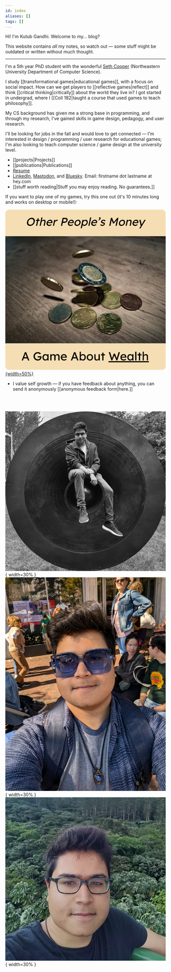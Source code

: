 ```yaml
---
id: index
aliases: []
tags: []
---
```


Hi! I'm Kutub Gandhi. Welcome to my... blog?

This website contains *all* my notes, so watch out — some stuff might be outdated or written without much thought.

--------------

I'm a 5th year PhD student with the wonderful [Seth Cooper](http://www.khoury.neu.edu/home/scooper/) (Northeastern University Department of Computer Science).

I study [[transformational games|educational games]], with a focus on social impact. How can we get players to [[reflective games|reflect]] and think [[critical thinking|critically]] about the world they live in? I got started in undergrad, where I [[Coll 182|taught a course that used games to teach philosophy]]. 

My CS background has given me a strong base in programming, and through my research, I've gained skills in game design, pedagogy, and user research.

I'll be looking for jobs in the fall and would love to get connected — I'm interested in design / programming / user research for educational games; I'm also looking to teach computer science / game design at the university level.

 - [[projects|Projects]]
 - [[publications|Publications]]
 - [Resume](https://docs.google.com/document/d/1p-3EzrkZ1h9hOv5_uLfmwVsiPV7F0rS18Dh8UBUt2VQ/edit?usp=sharing)
 - [LinkedIn](www.linkedin.com/in/kutub-gandhi-83439514b), [Mastodon](https://hci.social/@kksgandhi), and [Bluesky](https://bsky.app/profile/kksgandhi.bsky.social). Email: firstname dot lastname at hey.com
 - [[stuff worth reading|Stuff you may enjoy reading. No guarantees.]]

If you want to play one of my games, try this one out (it's 10 minutes long and works on desktop or mobile!):

[![Other People's Money, a game about wealth](./static/OPM_Icon.png){width=50%}](https://kksgandhi.itch.io/other-peoples-money)

 - I value self growth — if you have feedback about anything, you can send it anonymously [[anonymous feedback form|here.]]

<br/><br/>

![A black and white photo of Kutub](./static/itsme/shield_cropped_filesize_notop.jpg){ width=30% } ![A photo of Kutub with sunglasses](./static/itsme/blue_sunglasses.jpg){ width=30% } ![A photo of Kutub in front of some trees](./static/itsme/smokin_cropped.jpg){ width=30% }
